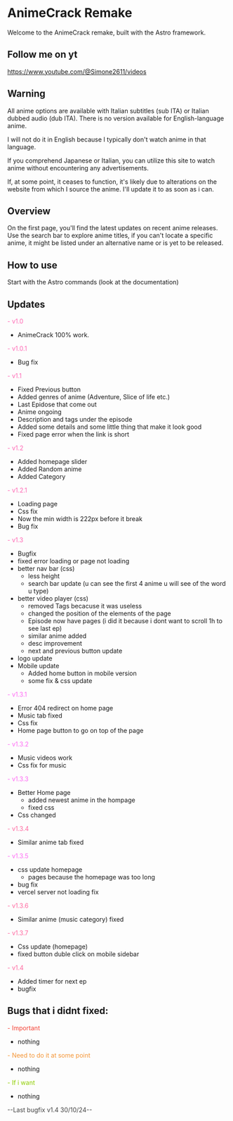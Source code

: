 # AnimeCrack Remake

Welcome to the AnimeCrack remake, built with the Astro framework.

## Follow me on yt

https://www.youtube.com/@Simone2611/videos

## Warning

All anime options are available with Italian subtitles (sub ITA) or Italian dubbed audio (dub ITA). There is no version available for English-language anime.

I will not do it in English because I typically don't watch anime in that language.

If you comprehend Japanese or Italian, you can utilize this site to watch anime without encountering any advertisements.

If, at some point, it ceases to function, it's likely due to alterations on the website from which I source the anime. I'll update it to as soon as i can.

## Overview

On the first page, you'll find the latest updates on recent anime releases. Use the search bar to explore anime titles, if you can't locate a specific anime, it might be listed under an alternative name or is yet to be released.

## How to use

Start with the Astro commands (look at the documentation)

## Updates

<span style="color: #FF69B4;">- v1.0 </span>

- AnimeCrack 100% work.

<span style="color: #FF69B4;">- v1.0.1 </span>

- Bug fix

<span style="color: #FF69B4;">- v1.1 </span>

- Fixed Previous button
- Added genres of anime (Adventure, Slice of life etc.)
- Last Epidose that come out
- Anime ongoing
- Description and tags under the episode
- Added some details and some little thing that make it look good
- Fixed page error when the link is short

<span style="color: #FF69B4;">- v1.2 </span>

- Added homepage slider
- Added Random anime
- Added Category

<span style="color: #FF69B4;">- v1.2.1</span>

- Loading page
- Css fix
- Now the min width is 222px before it break
- Bug fix

<span style="color: #FF69B4;">- v1.3 </span>

- Bugfix
- fixed error loading or page not loading
- better nav bar (css)
  - less height
  - search bar update (u can see the first 4 anime u will see of the word u type)
- better video player (css)
  - removed Tags becacuse it was useless
  - changed the position of the elements of the page
  - Episode now have pages (i did it because i dont want to scroll 1h to see last ep)
  - similar anime added
  - desc improvement
  - next and previous button update
- logo update
- Mobile update
  - Added home button in mobile version
  - some fix & css update

<span style="color: #FF69F4;">- v1.3.1 </span>

- Error 404 redirect on home page
- Music tab fixed
- Css fix
- Home page button to go on top of the page

<span style="color: #FF69F4;">- v1.3.2 </span>

- Music videos work
- Css fix for music

<span style="color: #FF69F4;">- v1.3.3 </span>

- Better Home page
  - added newest anime in the hompage
  - fixed css
- Css changed

<span style="color: #FF69A0;">- v1.3.4 </span>

- Similar anime tab fixed

<span style="color: #FF69F4;">- v1.3.5 </span>

- css update homepage
  - pages because the homepage was too long
- bug fix
- vercel server not loading fix

<span style="color: #FF69A0;">- v1.3.6 </span>

- Similar anime (music category) fixed

<span style="color: #FF69A0;">- v1.3.7 </span>

- Css update (homepage)
- fixed button duble click on mobile sidebar

<span style="color: #FF69A0;">- v1.4 </span>

- Added timer for next ep
- bugfix


## Bugs that i didnt fixed:

<span style="color: #f44336;">- Important </span>

- nothing

<span style="color: #f49536;">- Need to do it at some point </span>

- nothing

<span style="color: #8fce00;">- If i want </span>

- nothing

<span style="color: #444444;">--Last bugfix v1.4 30/10/24--</span>

